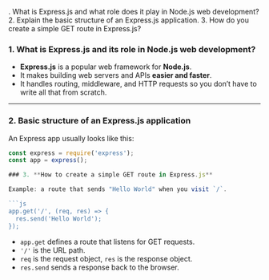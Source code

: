 . What is Express.js and what role does it play in Node.js web development?
2. Explain the basic structure of an Express.js application.
3. How do you create a simple GET route in Express.js?

### 1. **What is Express.js and its role in Node.js web development?**

* **Express.js** is a popular web framework for **Node.js**.
* It makes building web servers and APIs **easier and faster**.
* It handles routing, middleware, and HTTP requests so you don’t have to write all that from scratch.

---

### 2. **Basic structure of an Express.js application**

An Express app usually looks like this:

```js
const express = require('express'); 
const app = express();           

### 3. **How to create a simple GET route in Express.js**

Example: a route that sends "Hello World" when you visit `/`.

```js
app.get('/', (req, res) => {
  res.send('Hello World');
});
```

* `app.get` defines a route that listens for GET requests.
* `'/'` is the URL path.
* `req` is the request object, `res` is the response object.
* `res.send` sends a response back to the browser.

